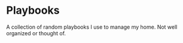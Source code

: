 # Playbooks

A collection of random playbooks I use to manage my home. Not well organized or thought of.
